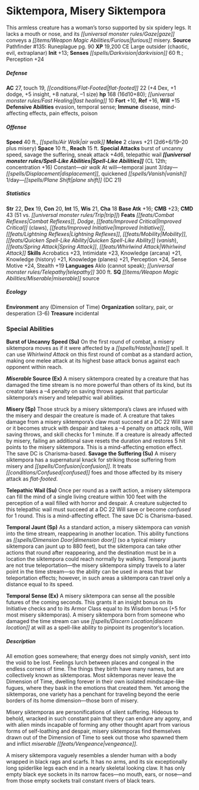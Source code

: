 ﻿---
cssclass: [monsters]
title1: Siktempora, Misery Siktempora
desc_short: This armless creature has a woman's torso supported by six spidery legs.
  It lacks a mouth or nose, and its gaze conveys a furious misery.
title2: Misery Siktempora
CR: 12
sources:
- name: 'Pathfinder #135: Runeplague'
  page: 90
  link: https://paizo.com/products/btpy9zsl
XP: 19200
alignment: CE
size: Large
type: outsider
subtypes:
- chaotic
- evil
- extraplanar
initiative:
  bonus: 13
senses:
  darkvision: 60
AC:
  AC: 27
  touch: 19
  flat_footed: 22
  components:
    dex: 4
    dodge: 1
    insight: 5
    natural: 8
    size: -1
HP:
  HP: 168
  long: 16d10+80
  fast_healing: 10
saves:
  fort: 10
  ref: 16
  will: 15
defensive_abilities:
- evasion
- temporal sense
immunities:
- disease
- mind-affecting effects
- pain effects
- poison
speeds:
  base: 40
  other:
  - air walk
attacks:
  melee:
  - - text: 2 claws +21 (2d6+6/19-20 plus misery)
      entries:
      - - damage: 2d6+6
          crit_range: 19-20
        - effect: misery
      count: 2
      attack: claws
      bonus:
      - 21
  special:
  - burst of uncanny speed
  - savage the suffering
  - sneak attack +4d6
  - telepathic wail
space: 10
reach: 15
spell_like_abilities:
  entries:
  - name: air walk
    source: default
    freq: Constant
  - name: temporal jaunt
    source: default
    freq: At will
  - name: displacement
    source: default
    freq: 3/day
  - name: quickened vanish
    source: default
    freq: 3/day
  - name: plane shift
    source: default
    freq: 1/day
    DC: 21
  sources:
  - name: default
    CL: 12
    concentration: 16
ability_scores:
  STR: 22
  DEX: 19
  CON: 20
  INT: 15
  WIS: 21
  CHA: 18
BAB: 16
CMB: 23
CMD: 43
CMD_other: 51 vs. trip
feats:
- name: Combat Reflexes
- name: Dodge
- name: Improved Critical (claws)
- name: Improved Initiative
- name: Lightning Reflexes
- name: Mobility
- name: Quicken Spell-Like Ability (vanish)
- name: Spring Attack
- is_bonus: true
  name: Whirlwind Attack
skills:
  Acrobatics: 23
  Intimidate: 23
  Knowledge (arcana): 21
  Knowledge (history): 21
  Knowledge (planes): 21
  Perception: 24
  Sense Motive: 24
  Stealth: 19
languages:
- Aklo (cannot speak)
- telepathy 300 ft.
special_qualities:
- miserable source
ecology:
  environment: any (Dimension of Time)
  organization: solitary, pair, or desperation (3-6)
  treasure_type: incidental
special_abilities:
  Burst of Uncanny Speed (Su): On the first round of combat, a misery siktempora moves
    as if it were affected by a haste spell. It can use Whirlwind Attack on this first
    round of combat as a standard action, making one melee attack at its highest base
    attack bonus against each opponent within reach.
  Miserable Source (Ex): A misery siktempora created by a creature that has damaged
    the time stream is no more powerful than others of its kind, but its creator takes
    a -4 penalty on saving throws against that particular siktempora's misery and
    telepathic wail abilities.
  Misery (Sp): Those struck by a misery siktempora's claws are infused with the misery
    and despair the creature is made of. A creature that takes damage from a misery
    siktempora's claw must succeed at a DC 22 Will save or it becomes struck with
    despair and takes a -4 penalty on attack rolls, Will saving throws, and skill
    checks for 1 minute. If a creature is already affected by misery, failing an additional
    save resets the duration and restores 5 hit points to the misery siktempora. This
    is a mind-affecting emotion effect. The save DC is Charisma-based.
  Savage the Suffering (Su): A misery siktempora has a supernatural knack for striking
    those suffering from misery and confusion. It treats confused foes and those affected
    by its misery attack as flat-footed.
  Telepathic Wail (Su): Once per round as a swift action, a misery siktempora can
    fill the mind of a single living creature within 100 feet with the perception
    of a wail filled with horror and despair. A creature subjected to this telepathic
    wail must succeed at a DC 22 Will save or become confused for 1 round. This is
    a mind-affecting effect. The save DC is Charisma-based.
  Temporal Jaunt (Sp): As a standard action, a misery siktempora can vanish into the
    time stream, reappearing in another location. This ability functions as dimension
    door (so a typical misery siktempora can jaunt up to 880 feet), but the siktempora
    can take other actions that round after reappearing, and the destination must
    be in a location the siktempora could reach normally by walking. Temporal jaunts
    are not true teleportation-the misery siktempora simply travels to a later point
    in the time stream-so the ability can be used in areas that bar teleportation
    effects; however, in such areas a siktempora can travel only a distance equal
    to its speed.
  Temporal Sense (Ex): A misery siktempora can sense all the possible futures of the
    coming seconds. This grants it an insight bonus on its Initiative checks and to
    its Armor Class equal to its Wisdom bonus (+5 for most misery siktemporas). A
    misery siktempora born from someone who damaged the time stream can use discern
    location at will as a spell-like ability to pinpoint its progenitor's location.
desc_long: |-
  All emotion goes somewhere; that energy does not simply vanish, sent into the void to be lost. Feelings lurch between places and congeal in the endless corners of time. The things they birth have many names, but are collectively known as siktemporas. Most siktemporas never leave the Dimension of Time, dwelling forever in their own isolated mindscape-like fugues, where they bask in the emotions that created them. Yet among the siktemporas, one variety has a penchant for traveling beyond the eerie borders of its home dimension-those born of misery.

   Misery siktemporas are personifications of silent suffering. Hideous to behold, wracked in such constant pain that they can endure any agony, and with alien minds incapable of forming any other thought apart from various forms of self-loathing and despair, misery siktemporas find themselves drawn out of the Dimension of Time to seek out those who spawned them and inflict miserable vengeance.

   A misery siktempora vaguely resembles a slender human with a body wrapped in black rags and scarfs. It has no arms, and its six exceptionally long spiderlike legs each end in a nearly skeletal looking claw. It has only empty black eye sockets in its narrow faces-no mouth, ears, or nose-and from those empty sockets trail constant rivers of black tears.

---

# Siktempora, Misery Siktempora
This armless creature has a woman’s torso supported by six spidery legs. It lacks a mouth or nose, and its _[[universal monster rules/Gaze|gaze]]_ conveys a _[[items/Weapon Magic Abilities/Furious|furious]]_ misery.
**Source** Pathfinder #135: Runeplague pg. 90
**XP** 19,200
CE Large outsider (chaotic, evil, extraplanar)
**Init** +13; **Senses** _[[spells/Darkvision|darkvision]]_ 60 ft.; Perception +24

##### Defense

**AC** 27, touch 19, _[[conditions/Flat-Footed|flat-footed]]_ 22 (+4 Dex, +1 dodge, +5 insight, +8 natural, –1 size)
**hp** 168 (16d10+80); _[[universal monster rules/Fast Healing|fast healing]]_ 10
**Fort** +10, **Ref** +16, **Will** +15
**Defensive Abilities** evasion, temporal sense; **Immune** disease, mind-affecting effects, pain effects, poison

##### Offense
**Speed** 40 ft., _[[spells/Air Walk|air walk]]_
**Melee** 2 claws +21 (2d6+6/19–20 plus misery)
**Space** 10 ft., **Reach** 15 ft.
**Special Attacks** burst of uncanny speed, savage the suffering, sneak attack +4d6, telepathic wail
**_[[universal monster rules/Spell-Like Abilities|Spell-Like Abilities]]_** (CL 12th; concentration +16)
Constant—_air walk_ 
At will—temporal jaunt 
3/day—_[[spells/Displacement|displacement]]_, quickened _[[spells/Vanish|vanish]]_ 
1/day—_[[spells/Plane Shift|plane shift]]_ (DC 21)

##### Statistics
**Str** 22, **Dex** 19, **Con** 20, **Int** 15, **Wis** 21, **Cha** 18
**Base Atk** +16; **CMB** +23; **CMD** 43 (51 vs. _[[universal monster rules/Trip|trip]]_)
**Feats** _[[feats/Combat Reflexes|Combat Reflexes]]_, _Dodge_, _[[feats/Improved Critical|Improved Critical]]_ (claws), _[[feats/Improved Initiative|Improved Initiative]]_, _[[feats/Lightning Reflexes|Lightning Reflexes]]_, _[[feats/Mobility|Mobility]]_, _[[feats/Quicken Spell-Like Ability|Quicken Spell-Like Ability]]_ (_vanish_), _[[feats/Spring Attack|Spring Attack]]_, _[[feats/Whirlwind Attack|Whirlwind Attack]]_
**Skills** Acrobatics +23, Intimidate +23, Knowledge (arcana) +21, Knowledge (history) +21, Knowledge (planes) +21, Perception +24, Sense Motive +24, Stealth +19
**Languages** Aklo (cannot speak); _[[universal monster rules/Telepathy|telepathy]]_ 300 ft.
**SQ** _[[items/Weapon Magic Abilities/Miserable|miserable]]_ source

##### Ecology

**Environment** any (Dimension of Time)
**Organization** solitary, pair, or desperation (3-6)
**Treasure** incidental

### Special Abilities

**Burst of Uncanny Speed (Su)** On the first round of combat, a misery siktempora moves as if it were affected by a _[[spells/Haste|haste]]_ spell. It can use _Whirlwind Attack_ on this first round of combat as a standard action, making one melee attack at its highest base attack bonus against each opponent within reach.

**_Miserable_ Source (Ex)** A misery siktempora created by a creature that has damaged the time stream is no more powerful than others of its kind, but its creator takes a –4 penalty on saving throws against that particular siktempora’s misery and telepathic wail abilities.

**Misery (Sp)** Those struck by a misery siktempora’s claws are infused with the misery and despair the creature is made of. A creature that takes damage from a misery siktempora’s claw must succeed at a DC 22 Will save or it becomes struck with despair and takes a –4 penalty on attack rolls, Will saving throws, and skill checks for 1 minute. If a creature is already affected by misery, failing an additional save resets the duration and restores 5 hit points to the misery siktempora. This is a mind-affecting emotion effect. The save DC is Charisma-based.
**Savage the Suffering (Su)** A misery siktempora has a supernatural knack for striking those suffering from misery and _[[spells/Confusion|confusion]]_. It treats _[[conditions/Confused|confused]]_ foes and those affected by its misery attack as _flat-footed_.

**Telepathic Wail (Su)** Once per round as a swift action, a misery siktempora can fill the mind of a single living creature within 100 feet with the perception of a wail filled with horror and despair. A creature subjected to this telepathic wail must succeed at a DC 22 Will save or become _confused_ for 1 round. This is a mind-affecting effect. The save DC is Charisma-based.

**Temporal Jaunt (Sp)** As a standard action, a misery siktempora can _vanish_ into the time stream, reappearing in another location. This ability functions as _[[spells/Dimension Door|dimension door]]_ (so a typical misery siktempora can jaunt up to 880 feet), but the siktempora can take other actions that round after reappearing, and the destination must be in a location the siktempora could reach normally by walking. Temporal jaunts are not true teleportation—the misery siktempora simply travels to a later point in the time stream—so the ability can be used in areas that bar teleportation effects; however, in such areas a siktempora can travel only a distance equal to its speed.

**Temporal Sense (Ex)** A misery siktempora can sense all the possible futures of the coming seconds. This grants it an insight bonus on its Initiative checks and to its Armor Class equal to its Wisdom bonus (+5 for most misery siktemporas). A misery siktempora born from someone who damaged the time stream can use _[[spells/Discern Location|discern location]]_ at will as a spell-like ability to pinpoint its progenitor’s location.

##### Description

All emotion goes somewhere; that energy does not simply _vanish_, sent into the void to be lost. Feelings lurch between places and congeal in the endless corners of time. The things they birth have many names, but are collectively known as siktemporas. Most siktemporas never leave the Dimension of Time, dwelling forever in their own isolated mindscape-like fugues, where they bask in the emotions that created them. Yet among the siktemporas, one variety has a penchant for traveling beyond the eerie borders of its home dimension—those born of misery.

Misery siktemporas are personifications of silent suffering. Hideous to behold, wracked in such constant pain that they can endure any agony, and with alien minds incapable of forming any other thought apart from various forms of self-loathing and despair, misery siktemporas find themselves drawn out of the Dimension of Time to seek out those who spawned them and inflict _miserable_ _[[feats/Vengeance|vengeance]]_.

A misery siktempora vaguely resembles a slender human with a body wrapped in black rags and scarfs. It has no arms, and its six exceptionally long spiderlike legs each end in a nearly skeletal looking claw. It has only empty black eye sockets in its narrow faces—no mouth, ears, or nose—and from those empty sockets trail constant rivers of black tears.